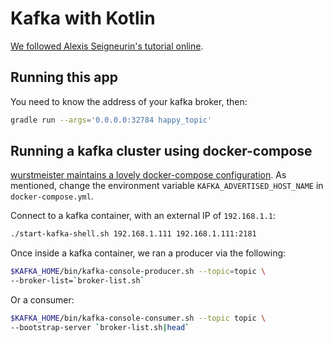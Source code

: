 # Kafka with Kotlin

[We followed Alexis Seigneurin's tutorial online](https://aseigneurin.github.io/2018/08/01/kafka-tutorial-1-simple-producer-in-kotlin.html).

## Running this app

You need to know the address of your kafka broker, then:

```sh
gradle run --args='0.0.0.0:32784 happy_topic'
```

## Running a kafka cluster using docker-compose

[wurstmeister maintains a lovely docker-compose configuration](http://wurstmeister.github.io/kafka-docker/).  As mentioned, change the environment variable `KAFKA_ADVERTISED_HOST_NAME` in `docker-compose.yml`.

Connect to a kafka container, with an external IP of `192.168.1.1`:

```sh
./start-kafka-shell.sh 192.168.1.111 192.168.1.111:2181
```

Once inside a kafka container, we ran a producer via the following:

```sh
$KAFKA_HOME/bin/kafka-console-producer.sh --topic=topic \
--broker-list=`broker-list.sh`
```

Or a consumer:

```sh
$KAFKA_HOME/bin/kafka-console-consumer.sh --topic topic \
--bootstrap-server `broker-list.sh|head`
```

